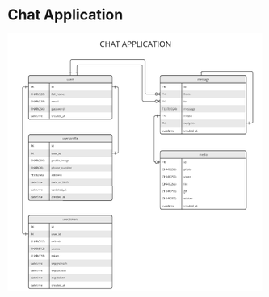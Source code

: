 # Chat Application

![alt text](https://github.com/Farruxnet/chat-application/blob/master/images/chat_application.png?raw=true)
